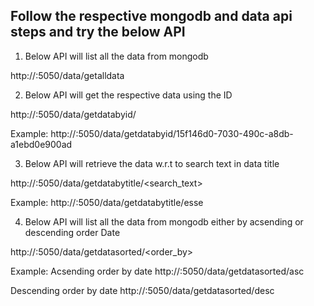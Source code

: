 ## Follow the respective mongodb and data api steps and try the below API

1. Below API will list all the data from mongodb 

http://<ip>:5050/data/getalldata

2. Below API will get the respective data using the ID

http://<ip>:5050/data/getdatabyid/<id>

Example:
http://<ip>:5050/data/getdatabyid/15f146d0-7030-490c-a8db-a1ebd0e900ad

3. Below API will retrieve the data w.r.t to search text in data title

http://<ip>:5050/data/getdatabytitle/<search_text>

Example:
http://<ip>:5050/data/getdatabytitle/esse

4. Below API will list all the data from mongodb either by acsending or descending order Date

http://<ip>:5050/data/getdatasorted/<order_by>

Example:
Acsending order by date
http://<ip>:5050/data/getdatasorted/asc

Descending order by date
http://<ip>:5050/data/getdatasorted/desc


